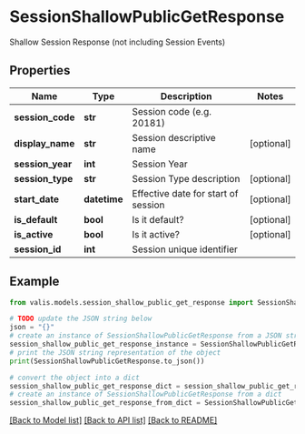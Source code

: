 # SessionShallowPublicGetResponse

Shallow Session Response (not including Session Events)

## Properties

Name | Type | Description | Notes
------------ | ------------- | ------------- | -------------
**session_code** | **str** | Session code (e.g. 20181) | 
**display_name** | **str** | Session descriptive name | [optional] 
**session_year** | **int** | Session Year | 
**session_type** | **str** | Session Type description | [optional] 
**start_date** | **datetime** | Effective date for start of session | [optional] 
**is_default** | **bool** | Is it default? | [optional] 
**is_active** | **bool** | Is it active? | [optional] 
**session_id** | **int** | Session unique identifier | 

## Example

```python
from valis.models.session_shallow_public_get_response import SessionShallowPublicGetResponse

# TODO update the JSON string below
json = "{}"
# create an instance of SessionShallowPublicGetResponse from a JSON string
session_shallow_public_get_response_instance = SessionShallowPublicGetResponse.from_json(json)
# print the JSON string representation of the object
print(SessionShallowPublicGetResponse.to_json())

# convert the object into a dict
session_shallow_public_get_response_dict = session_shallow_public_get_response_instance.to_dict()
# create an instance of SessionShallowPublicGetResponse from a dict
session_shallow_public_get_response_from_dict = SessionShallowPublicGetResponse.from_dict(session_shallow_public_get_response_dict)
```
[[Back to Model list]](../README.md#documentation-for-models) [[Back to API list]](../README.md#documentation-for-api-endpoints) [[Back to README]](../README.md)


